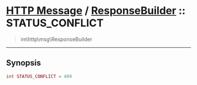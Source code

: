 # [HTTP Message](http.md) / [ResponseBuilder](http-ResponseBuilder.md) :: STATUS_CONFLICT
 > im\http\msg\ResponseBuilder
____

## Synopsis
```php
int STATUS_CONFLICT = 409
```
